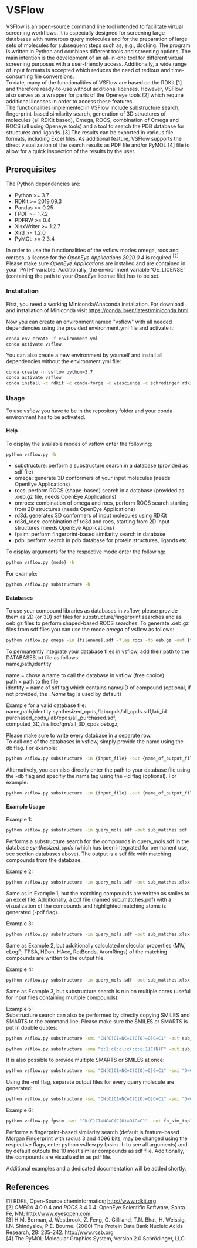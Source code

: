 # VSFlow 

VSFlow is an open-source command line tool intended to facilitate virtual screening workflows. 
It is especially designed for screening large databases with numerous query molecules and for 
the preparation of large sets of molecules for subsequent steps such as, e.g., docking. The
program is written in Python and combines different tools and screening options. The main 
intention is the development of an all-in-one tool for different virtual screening purposes 
with a user-friendly access. Additionally, a wide range of input formats is accepted which 
reduces the need of tedious and time-consuming file conversions.  
To date, many of the functionalities of VSFlow are based on the RDKit [1] and therefore 
ready-to-use without additional licenses. However, VSFlow also serves as a wrapper for 
parts of the Openeye tools [2] which require additional licenses in order
to access these features.  
The functionalities implemented in VSFlow include substructure search, fingerprint-based 
similarity search, generation of 3D structures of molecules (all RDKit based), Omega, ROCS, 
combination of Omega and ROCS (all using Openeye tools) and a tool to search the PDB database 
for structures and ligands. [3] The results can be exported in various file formats, including Excel files.
As additional feature, VSFlow supports the direct visualization of the search results as PDF file
and/or PyMOL [4] file to allow for a quick inspection of the results by the user. 

## Prerequisites

The Python dependencies are:
* Python >= 3.7
* RDKit >= 2019.09.3
* Pandas >= 0.25
* FPDF >= 1.7.2
* PDFRW >= 0.4
* XlsxWriter >= 1.2.7
* Xlrd >= 1.2.0
* PyMOL >= 2.3.4

In order to use the functionalities of the vsflow modes omega, rocs and omrocs,
a license for the *OpenEye Applications 2020.0.4* is required.<sup>[2]</sup>
Please make sure *OpenEye Applications* are installed and are contained in your 'PATH'
variable. Additionally, the environment variable 'OE_LICENSE' (containing the path to
your *OpenEye* license file) has to be set.

### Installation

First, you need a working Miniconda/Anaconda installation. For download and installation
of Miniconda visit https://conda.io/en/latest/miniconda.html.

Now you can create an environment named "vsflow" with all needed dependencies using
the provided environment.yml file and activate it:
```bash
conda env create -f environment.yml
conda activate vsflow
```

You can also create a new environment by yourself and install all dependencies without the
environment.yml file:
```bash
conda create -n vsflow python=3.7
conda activate vsflow
conda install -c rdkit -c conda-forge -c viascience -c schrodinger rdkit pandas xlrd xlsxwriter pdfrw fpdf pymol 
```

### Usage
To use vsflow you have to be in the repository folder and your conda environment has to be activated.
#### Help
To display the available modes of vsflow enter the following:
```bash
python vsflow.py -h
```
* substructure: perform a substructure search in a database (provided as sdf file)
* omega: generate 3D conformers of your input molecules (needs OpenEye Applications)
* rocs: perform ROCS (shape-based) search in a database (provided as .oeb.gz file, needs OpenEye Applications)
* omrocs: combination of omega and rocs, perform ROCS search starting from 2D structures (needs OpenEye Applications)
* rd3d: generates 3D conformers of input molecules using RDKit 
* rd3d_rocs: combination of rd3d and rocs, starting from 2D input structures (needs OpenEye Applications)
* fpsim: perform fingerprint-based similarity search in database 
* pdb: perform search in pdb database for protein structures, ligands etc.

To display arguments for the respective mode enter the following:
```bash
python vsflow.py {mode} -h
```
For example:
```bash
python vsflow.py substructure -h
```

#### Databases
To use your compound libraries as databases in vsflow, please provide them as 2D (or 3D) sdf files
for substructure/fingerprint searches and as oeb.gz files to perform shaped-based 
ROCS searches. To generate .oeb.gz files from sdf files you can use the mode *omega* of 
vsflow as follows:
```bash
python vsflow.py omega -in {filename}.sdf -flag rocs -fo oeb.gz -out {filename}
```
To permanently integrate your database files in vsflow, add their path to the DATABASES.txt file as follows:  
name,path,identity  

name = chose a name to call the database in vsflow (free choice)  
path = path to the file  
identity = name of sdf tag which contains name/ID of compound (optional, if not provided,
the *_Name* tag is used by default)  

Example for a valid database file:   
name,path,identity 
synthesized_cpds,/lab/cpds/all_cpds.sdf,lab_id  
purchased_cpds,/lab/cpds/all_purchased.sdf,  
computed_3D,/insilico/qm/all_3D_cpds.oeb.gz,  

Please make sure to write every database in a separate row.  
To call one of the databases in vsflow, simply provide the name using the -db flag. For example:
```bash
python vsflow.py substructure -in {input_file} -out {name_of_output_file} -db synthesized_cpds
```
Alternatively, you can also directly enter the path to your database file using the -db flag
and specifiy the name tag using the -id flag (optional). For example:
```bash
python vsflow.py substructure -in {input_file} -out {name_of_output_file} -db /lab/cpds/all_cpds.sdf -id lab_id
```

#### Example Usage

Example 1:
```bash
python vsflow.py substructure -in query_mols.sdf -out sub_matches.sdf -db synthesized_cpds
```
Performs a substructure search for the compounds in query_mols.sdf in the database 
*synthesized_cpds* (which has been integrated for permanent use, see section databases above). 
The output is a sdf file with matching compounds from the database.

Example 2:
```bash
python vsflow.py substructure -in query_mols.sdf -out sub_matches.xlsx -db synthesized_cpds -pdf
```
Same as in Example 1, but the matching compounds are written as smiles to an excel file.
Additionally, a pdf file (named sub_matches.pdf) with a visualization of the compounds 
and highlighted matching atoms is generated (-pdf flag).  

Example 3:
```bash
python vsflow.py substructure -in query_mols.sdf -out sub_matches.xlsx -db synthesized_cpds -pdf -props
```
Same as Example 2, but additionally calculated molecular properties (MW, cLogP, TPSA,
HDon, HAcc, RotBonds, AromRings) of the matching compounds are written to the output file.

Example 4:
```bash
python vsflow.py substructure -in query_mols.sdf -out sub_matches.xlsx -db synthesized_cpds -pdf -props -np 12
```
Same as Example 3, but substructure search is run on multiple cores (useful for input files 
containing multiple compounds).

Example 5:  
Substructure search can also be performed by directly copying SMILES and SMARTS to the command line. 
Please make sure the SMILES or SMARTS is put in double quotes:
```bash
python vsflow.py substructure -smi "CN(C)C1=NC=C(C(O)=O)C=C1" -out sub_matches.sdf -db synthesized_cpds
```
```bash
python vsflow.py substructure -sma "c:1:c(:c(:c(:c:c:1)C)N)F" -out sub_matches.sdf -db synthesized_cpds
```
It is also possible to provide multiple SMARTS or SMILES at once:
```bash
python vsflow.py substructure -smi "CN(C)C1=NC=C(C(O)=O)C=C1" -smi "O=C(O)C1=CC=CC=C1" -smi "O=C(O)C1=CC=C(O)C=C1" -out sub_matches.sdf -db synthesized_cpds
```
Using the -mf flag, separate output files for every query molecule are generated:
```bash
python vsflow.py substructure -smi "CN(C)C1=NC=C(C(O)=O)C=C1" -smi "O=C(O)C1=CC=CC=C1" -smi "O=C(O)C1=CC=C(O)C=C1" -out sub_matches.sdf -db synthesized_cpds -mf
```
Example 6:
```bash
python vsflow.py fpsim -smi "CN(C)C1=NC=C(C(O)=O)C=C1" -out fp_sim_top10.sdf -db synthesized_cpds -pdf -props
```
Performs a fingerprint-based similarity search (default is feature-based Morgan Fingerprint with
radius 3 and 4096 bits, may be changed using the respective flags, enter python vsflow.py fpsim -h
to see all arguments) and by default outputs the 10 most similar compounds as sdf file. Additionally,
the compounds are visualized in as pdf file.

Additional examples and a dedicated documentation will be added shortly.

## References

[1] RDKit, Open-Source cheminformatics; http://www.rdkit.org.  
[2] *OMEGA* 4.0.0.4 and *ROCS* 3.4.0.4: OpenEye Scientific Software, Santa Fe, NM; http://www.eyesopen.com.  
[3] H.M. Berman, J. Westbrook, Z. Feng, G. Gilliland, T.N. Bhat, H. Weissig, I.N. Shindyalov, P.E. Bourne.
(2000) The Protein Data Bank Nucleic Acids Research, 28: 235-242. http://www.rcsb.org  
[4] The PyMOL Molecular Graphics System, Version 2.0 Schrödinger, LLC.